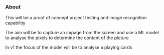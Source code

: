 ### About

This will be a proof of concept project testing and image recognition capabiltiy

The aim will be to capture an impage from the screen and use a ML model to analyse the pixels to determine the content of the picture

In v1 the focus of the model will be to analyse a playing cards
